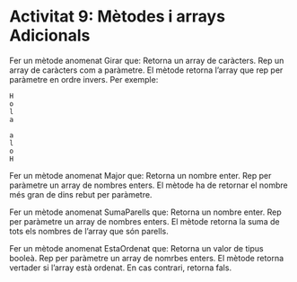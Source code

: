 # Activitat 9:  Mètodes i arrays Adicionals


Fer un mètode anomenat Girar que:
Retorna un array de caràcters.
Rep un array de caràcters com a paràmetre.
El mètode retorna l’array que rep per paràmetre en ordre invers. Per exemple:

```
H
o
l
a
```

```
a
l
o
H
```

Fer un mètode anomenat Major que:
Retorna un nombre enter.
Rep per paràmetre un array de nombres enters.
El mètode ha de retornar el nombre més gran de dins rebut per paràmetre.

Fer un mètode anomenat SumaParells que:
Retorna un nombre enter.
Rep per paràmetre un array de nombres enters.
El mètode retorna la suma de tots els nombres de l’array que són parells.

Fer un mètode anomenat EstaOrdenat que:
Retorna un valor de tipus booleà.
Rep per paràmetre un array de nomrbes enters.
El mètode retorna vertader si l’array està ordenat. En cas contrari, retorna fals.
